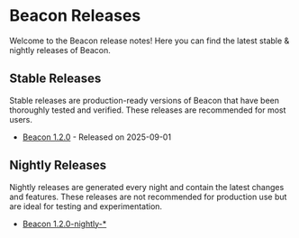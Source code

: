 # Beacon Releases

Welcome to the Beacon release notes! Here you can find the latest stable & nightly releases of Beacon.

## Stable Releases

Stable releases are production-ready versions of Beacon that have been thoroughly tested and verified. These releases are recommended for most users.

- [Beacon 1.2.0](https://github.com/maris-development/beacon/pkgs/container/beacon?tag=community-nightly-latest) - Released on 2025-09-01

## Nightly Releases

Nightly releases are generated every night and contain the latest changes and features. These releases are not recommended for production use but are ideal for testing and experimentation.

- [Beacon 1.2.0-nightly-*](https://github.com/maris-development/beacon/pkgs/container/beacon?tag=community-nightly-latest)

